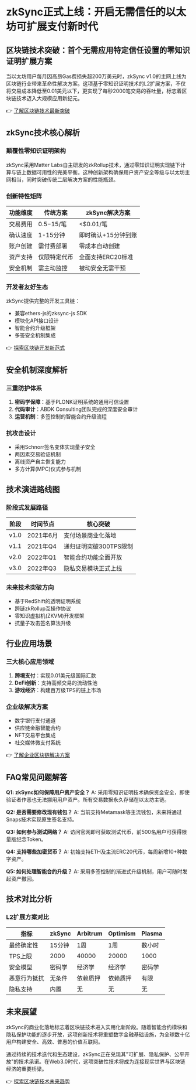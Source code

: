 # zkSync正式上线：开启无需信任的以太坊可扩展支付新时代

## 区块链技术突破：首个无需应用特定信任设置的零知识证明扩展方案

当以太坊用户每月因高昂Gas费损失超200万美元时，zkSync v1.0的主网上线为区块链行业带来革命性解决方案。这项基于零知识证明技术的L2扩展方案，不仅将交易成本降低至0.01美元以下，更实现了每秒2000笔交易的吞吐量，标志着区块链技术迈入大规模应用新纪元。

👉 [了解区块链技术最新突破](https://bit.ly/okx_welcome)

## zkSync技术核心解析

### 颠覆性零知识证明架构
zkSync采用Matter Labs自主研发的zkRollup技术，通过零知识证明实现链下计算与链上数据可用性的完美平衡。这种创新架构确保用户资产安全等级与以太坊主网相当，同时突破传统二层解决方案的性能瓶颈。

### 创新特性矩阵
| 功能维度       | 传统方案          | zkSync解决方案       |
|----------------|-------------------|----------------------|
| 交易费用       | $0.5-$15/笔      | <$0.01/笔            |
| 确认速度       | 1-15分钟          | 即时确认+15分钟到账  |
| 账户创建       | 需付费部署        | 零成本自动创建       |
| 资产支持       | 仅限特定代币      | 全面支持ERC20标准    |
| 安全机制       | 需主动监控        | 被动安全无需干预     |

### 开发者友好生态
zkSync提供完整的开发工具链：
- 兼容ethers-js的zksync-js SDK
- 模块化API接口设计
- 智能合约升级框架
- 多签安全机制集成

👉 [探索区块链开发新范式](https://bit.ly/okx_welcome)

## 安全机制深度解析

### 三重防护体系
1. **密码学保障**：基于PLONK证明系统的通用可信设置
2. **代码审计**：ABDK Consulting团队完成的深度安全审计
3. **运营机制**：多签控制的智能合约升级流程

### 抗攻击设计
- 采用Schnorr签名变体实现量子安全
- 两因素交易验证机制
- 离线资产自主恢复能力
- 多方计算(MPC)仪式参与机制

## 技术演进路线图

### 阶段式发展路径
| 阶段   | 时间节点   | 核心突破                  |
|--------|------------|---------------------------|
| v1.0   | 2021年6月  | 支付场景商业化落地        |
| v1.1   | 2021年Q4   | 递归证明突破300TPS限制    |
| v2.0   | 2022年Q1   | 智能合约功能全面开放      |
| v3.0   | 2022年Q3   | 隐私交易模块正式上线      |

### 未来技术突破方向
- 基于RedShift的透明证明系统
- 跨链zkRollup互操作协议
- 零知识虚拟机(ZKVM)开发框架
- 抗量子攻击签名算法升级

## 行业应用场景

### 三大核心应用领域
1. **跨境支付**：实现0.01美元级国际汇款
2. **DeFi创新**：支持高频交易的流动性池
3. **游戏经济**：构建百万级TPS的链上市场

### 企业级解决方案
- 数字银行支付通道
- 供应链金融智能合约
- NFT交易平台集成
- 社交媒体微支付系统

👉 [了解企业区块链解决方案](https://bit.ly/okx_welcome)

## FAQ常见问题解答

**Q1: zkSync如何保障用户资产安全？**
A: 采用零知识证明技术确保资金安全，即使验证者作恶也无法挪用用户资产。所有交易数据永久存储在以太坊主链。

**Q2: 是否需要修改现有钱包？**
A: 当前支持Metamask等主流钱包，未来将通过Snaps技术实现原生签名支持。

**Q3: 如何参与测试网络？**
A: 访问官网即可获取测试代币，前500名用户可获得限量版纪念Token。

**Q4: 支持哪些加密货币？**
A: 初始支持ETH及主流ERC20代币，每周新增10+种数字资产。

**Q5: 如何处理智能合约升级？**
A: 采用多签控制的渐进式升级机制，用户可随时发起资产撤回。

## 技术对比分析

### L2扩展方案对比
| 指标          | zkSync   | Arbitrum | Optimism | Plasma   |
|---------------|----------|----------|----------|----------|
| 最终确定性    | 15分钟   | 1周      | 1周      | 数小时   |
| TPS上限       | 2000     | 40000    | 20000    | 1000     |
| 安全模型      | 密码学   | 经济学   | 经济学   | 密码学   |
| 恶意行为抵抗  | 无条件   | 依赖质押 | 依赖质押 | 有限     |
| 隐私支持      | 内置     | 无       | 无       | 无       |

## 未来展望

zkSync的商业化落地标志着区块链技术进入实用化新阶段。随着智能合约模块和隐私保护功能的逐步开放，这项创新技术将重塑数字金融基础设施，为全球数十亿用户构建安全、高效、普惠的价值互联网。

通过持续的技术迭代和生态建设，zkSync正在兑现其"可扩展、隐私保护、公平开放"的技术承诺。在Web3.0时代，这项突破性技术将成为连接现实世界与区块链经济的重要桥梁。

👉 [探索区块链技术未来趋势](https://bit.ly/okx_welcome)